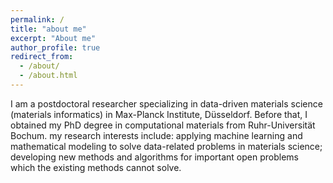 ```yaml
---
permalink: /
title: "about me"
excerpt: "About me"
author_profile: true
redirect_from: 
  - /about/
  - /about.html
---
```

I am a postdoctoral researcher specializing in data-driven materials science (materials informatics) in Max-Planck Institute, Düsseldorf. Before that, I obtained my PhD degree in computational materials from Ruhr-Universität Bochum. my research interests include: applying machine learning and mathematical modeling to solve data-related problems in materials science; developing new methods and algorithms for important open problems which the existing methods cannot solve.   
